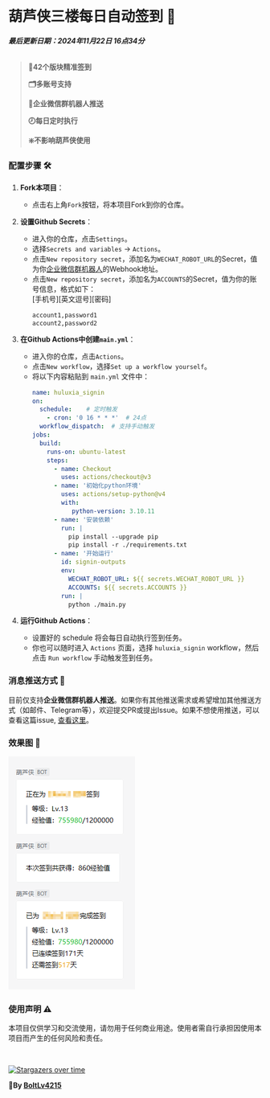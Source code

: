 # 葫芦侠三楼每日自动签到 🚀

###### **最后更新日期：2024年11月22日 16点34分**

> **💯42个版块精准签到**
> 
> **🗂️多账号支持**
> 
> **📝企业微信群机器人推送**
> 
> **🕗每日定时执行**
> 
> **❇️不影响葫芦侠使用**

### 配置步骤 🛠️

1. **Fork本项目**：
   - 点击右上角`Fork`按钮，将本项目Fork到你的仓库。

2. **设置Github Secrets**：
   - 进入你的仓库，点击`Settings`。
   - 选择`Secrets and variables` -> `Actions`。
   - 点击`New repository secret`，添加名为`WECHAT_ROBOT_URL`的Secret，值为你[企业微信群机器人](https://open.work.weixin.qq.com/help2/pc/14931?person_id=1)的Webhook地址。
   - 点击`New repository secret`，添加名为`ACCOUNTS`的Secret，值为你的账号信息，格式如下：<br/>
   [手机号][英文逗号][密码]
     ```
     account1,password1
     account2,password2
     ```

3. **在Github Actions中创建```main.yml```**：
   - 进入你的仓库，点击`Actions`。
   - 点击`New workflow`，选择`Set up a workflow yourself`。
   - 将以下内容粘贴到 `main.yml` 文件中：
     ```yaml
     name: huluxia_signin
     on:
       schedule:    # 定时触发
         - cron: '0 16 * * *'  # 24点
       workflow_dispatch:  # 支持手动触发
     jobs:
       build:
         runs-on: ubuntu-latest
         steps:
           - name: Checkout
             uses: actions/checkout@v3
           - name: '初始化python环境'
             uses: actions/setup-python@v4
             with:
                python-version: 3.10.11
           - name: '安装依赖'
             run: |
               pip install --upgrade pip
               pip install -r ./requirements.txt
           - name: '开始运行'
             id: signin-outputs
             env:
               WECHAT_ROBOT_URL: ${{ secrets.WECHAT_ROBOT_URL }}
               ACCOUNTS: ${{ secrets.ACCOUNTS }}
             run: |
               python ./main.py
     ```

4. **运行Github Actions**：
   - 设置好的 schedule 将会每日自动执行签到任务。
   - 你也可以随时进入 `Actions` 页面，选择 `huluxia_signin` workflow，然后点击 `Run workflow` 手动触发签到任务。

### 消息推送方式 📢

目前仅支持**企业微信群机器人推送**。如果你有其他推送需求或希望增加其他推送方式（如邮件、Telegram等），欢迎提交PR或提出Issue。如果不想使用推送，可以查看这篇issue, [查看这里](https://github.com/BoltLv4215/huluxia_thirdfloor_signin/issues/1#issuecomment-2466073364)。

### 效果图 📸

![企业微信群机器人自动推送效果图](src/screenshot.png)

### 使用声明 ⚠️

本项目仅供学习和交流使用，请勿用于任何商业用途。使用者需自行承担因使用本项目而产生的任何风险和责任。

<br/>

[![Stargazers over time](https://starchart.cc/BoltLv4215/huluxia_thirdfloor_signin.svg?variant=adaptive)](https://starchart.cc/BoltLv4215/huluxia_thirdfloor_signin)

**🚩By [BoltLv4215](https://github.com/BoltLv4215 "点个Star和Follow吧！")**<br/>

